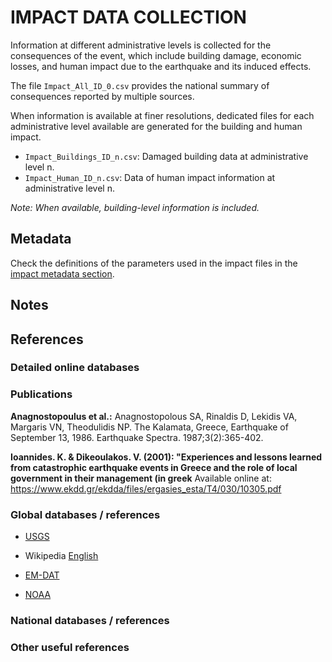 # IMPACT DATA COLLECTION


Information at different administrative levels is collected for the consequences of the event, 
which include building damage, economic losses, and human impact due to the earthquake and its induced effects.

The file `Impact_All_ID_0.csv` provides the national summary of consequences reported by multiple sources.

When information is available at finer resolutions, dedicated files for each administrative level
available are generated for the building and human impact.

- `Impact_Buildings_ID_n.csv`: Damaged building data at administrative level n.
- `Impact_Human_ID_n.csv`: Data of human impact information at administrative level n.

_Note: When available, building-level information is included._


## Metadata

Check the definitions of the parameters used in the impact files in the [impact metadata section](https://gitlab.openquake.org/risk/ecd/-/blob/main/metadata.md#impact-data).


## Notes

## References

### Detailed online databases

### Publications
**Anagnostopoulus et al.:** Anagnostopolous SA, Rinaldis D, Lekidis VA, Margaris VN, Theodulidis NP. The Kalamata, Greece, Earthquake of September 13, 1986. Earthquake Spectra. 1987;3(2):365-402.

**Ioannides. K. & Dikeoulakos. V. (2001): "Experiences and lessons learned from catastrophic earthquake events in Greece and the role of local government in their management (in greek** Available online at: https://www.ekdd.gr/ekdda/files/ergasies_esta/T4/030/10305.pdf

### Global databases / references
- [USGS](https://earthquake.usgs.gov/earthquakes/eventpage/usp0002y1v/executive) 

- Wikipedia [English](https://en.wikipedia.org/wiki/1986_Kalamata_earthquake)

- [EM-DAT](https://public.emdat.be)

- [NOAA](https://www.ngdc.noaa.gov/hazel/view/hazards/earthquake/event-more-info/5108)

### National databases / references

### Other useful references
